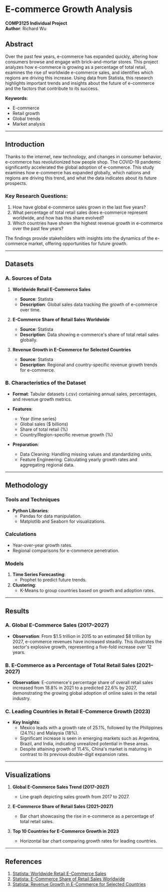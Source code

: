 # E-commerce Growth Analysis
**COMP3125 Individual Project**  
**Author**: Richard Wu

## Abstract
Over the past few years, e-commerce has expanded quickly, altering how consumers browse and engage with brick-and-mortar stores. This project analyzes how e-commerce is growing as a percentage of total retail, examines the rise of worldwide e-commerce sales, and identifies which regions are driving this increase. Using data from Statista, this research highlights important trends and insights about the future of e-commerce and the factors that contribute to its success.

**Keywords**:
- E-commerce
- Retail growth
- Global trends
- Market analysis

---

## Introduction
Thanks to the internet, new technology, and changes in consumer behavior, e-commerce has revolutionized how people shop. The COVID-19 pandemic significantly accelerated the global adoption of e-commerce. This study examines how e-commerce has expanded globally, which nations and regions are driving this trend, and what the data indicates about its future prospects.

### Key Research Questions:
1. How have global e-commerce sales grown in the last five years?
2. What percentage of total retail sales does e-commerce represent worldwide, and how has this share evolved?
3. Which countries have shown the highest revenue growth in e-commerce over the past few years?

The findings provide stakeholders with insights into the dynamics of the e-commerce market, offering opportunities for future growth.

---

## Datasets

### A. Sources of Data
1. **Worldwide Retail E-Commerce Sales**
   - **Source**: Statista
   - **Description**: Global sales data tracking the growth of e-commerce over time.

2. **E-Commerce Share of Retail Sales Worldwide**
   - **Source**: Statista
   - **Description**: Data showing e-commerce's share of total retail sales globally.

3. **Revenue Growth in E-Commerce for Selected Countries**
   - **Source**: Statista
   - **Description**: Regional and country-specific revenue growth trends for e-commerce.

### B. Characteristics of the Dataset
- **Format**: Tabular datasets (.csv) containing annual sales, percentages, and revenue growth metrics.
- **Features**:
  - Year (time series)
  - Global sales ($ billions)
  - Share of total retail (%)
  - Country/Region-specific revenue growth (%)

- **Preparation**:
  - Data Cleaning: Handling missing values and standardizing units.
  - Feature Engineering: Calculating yearly growth rates and aggregating regional data.

---

## Methodology

### Tools and Techniques
- **Python Libraries**:
  - Pandas for data manipulation.
  - Matplotlib and Seaborn for visualizations.

### Calculations
- Year-over-year growth rates.
- Regional comparisons for e-commerce penetration.

### Models
1. **Time Series Forecasting**:
   - Prophet to predict future trends.
2. **Clustering**:
   - K-Means to group countries based on growth and adoption rates.

---

## Results

### A. Global E-Commerce Sales (2017–2027)
- **Observation**:
  From $1.5 trillion in 2015 to an estimated $8 trillion by 2027, e-commerce revenues have increased steadily. This illustrates the sector's explosive growth, representing a five-fold increase over 12 years.

### B. E-Commerce as a Percentage of Total Retail Sales (2021–2027)
- **Observation**:
  E-commerce's percentage share of overall retail sales increased from 18.8% in 2021 to a predicted 22.6% by 2027, demonstrating the growing global adoption of online sales in the retail industry.

### C. Leading Countries in Retail E-Commerce Growth (2023)
- **Key Insights**:
  - Mexico leads with a growth rate of 25.1%, followed by the Philippines (24.1%) and Malaysia (18%).
  - Significant increase is seen in emerging markets such as Argentina, Brazil, and India, indicating unrealized potential in these areas.
  - Despite attaining growth of 11.4%, China's market is maturing in contrast to its previous double-digit expansion rates.

---

## Visualizations

1. **Global E-Commerce Sales Trend (2017–2027)**
   - Line graph depicting sales growth from 2017 to 2027.
   
2. **E-Commerce Share of Retail Sales (2021–2027)**
   - Bar chart showcasing the rise in e-commerce as a percentage of total retail sales.

3. **Top 10 Countries for E-Commerce Growth in 2023**
   - Horizontal bar chart comparing growth rates for leading countries.

---

## References
1. [Statista: Worldwide Retail E-Commerce Sales](https://www-statista-com.ezproxywit.flo.org/statistics/379046/worldwide-retail-e-commerce-sales/)
2. [Statista: E-Commerce Share of Retail Sales Worldwide](https://www-statista-com.ezproxywit.flo.org/statistics/534123/e-commerce-share-of-retail-sales-worldwide/)
3. [Statista: Revenue Growth in E-Commerce for Selected Countries](https://www-statista-com.ezproxywit.flo.org/statistics/266064/revenue-growth-in-e-commerce-for-selected-countries/)

